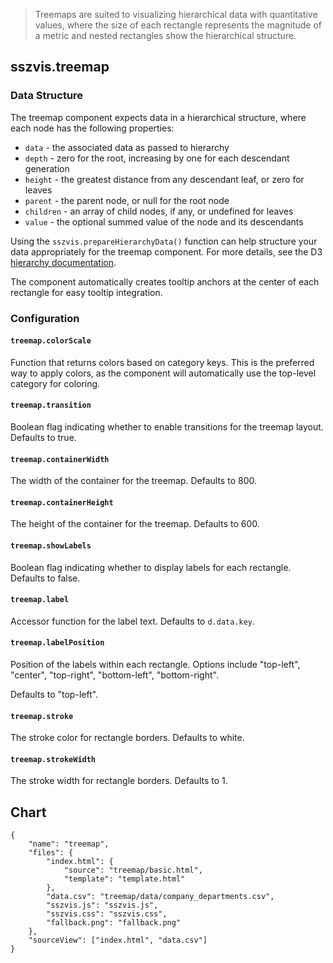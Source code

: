 > Treemaps are suited to visualizing hierarchical data with quantitative values, where the size of each rectangle represents the magnitude of a metric and nested rectangles show the hierarchical structure.

## sszvis.treemap

### Data Structure

The treemap component expects data in a hierarchical structure, where each node has the following properties:

- `data` - the associated data as passed to hierarchy
- `depth` - zero for the root, increasing by one for each descendant generation
- `height` - the greatest distance from any descendant leaf, or zero for leaves
- `parent` - the parent node, or null for the root node
- `children` - an array of child nodes, if any, or undefined for leaves
- `value` - the optional summed value of the node and its descendants

Using the `sszvis.prepareHierarchyData()` function can help structure your data appropriately for the treemap component. For more details, see the D3 [hierarchy documentation](https://d3js.org/d3-hierarchy/hierarchy).

The component automatically creates tooltip anchors at the center of each rectangle for easy tooltip integration.

### Configuration

#### `treemap.colorScale`

Function that returns colors based on category keys. This is the preferred way to apply colors, as the component will automatically use the top-level category for coloring.

#### `treemap.transition`

Boolean flag indicating whether to enable transitions for the treemap layout. Defaults to true.

#### `treemap.containerWidth`

The width of the container for the treemap. Defaults to 800.

#### `treemap.containerHeight`

The height of the container for the treemap. Defaults to 600.

#### `treemap.showLabels`

Boolean flag indicating whether to display labels for each rectangle. Defaults to false.

#### `treemap.label`

Accessor function for the label text. Defaults to `d.data.key`.

#### `treemap.labelPosition`

Position of the labels within each rectangle. Options include "top-left", "center", "top-right", "bottom-left", "bottom-right".

Defaults to "top-left".

#### `treemap.stroke`

The stroke color for rectangle borders. Defaults to white.

#### `treemap.strokeWidth`

The stroke width for rectangle borders. Defaults to 1.

## Chart

```project
{
    "name": "treemap",
    "files": {
        "index.html": {
            "source": "treemap/basic.html",
            "template": "template.html"
        },
        "data.csv": "treemap/data/company_departments.csv",
        "sszvis.js": "sszvis.js",
        "sszvis.css": "sszvis.css",
        "fallback.png": "fallback.png"
    },
    "sourceView": ["index.html", "data.csv"]
}
```
